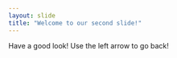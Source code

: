 ```yaml
---
layout: slide
title: "Welcome to our second slide!"
---
```

Have a good look!
Use the left arrow to go back!

